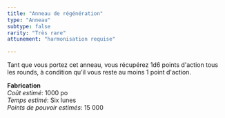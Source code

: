 ```yaml
---
title: "Anneau de régénération"
type: "Anneau"
subtype: false
rarity: "Très rare"
attunement: "harmonisation requise"

---
```

Tant que vous portez cet anneau, vous récupérez 1d6 points d'action tous les rounds, à condition qu'il vous reste au moins 1 point d'action.   

**Fabrication**  
*Coût estimé*: 1000 po  
*Temps estimé*: Six lunes  
*Points de pouvoir estimés*: 15 000     
